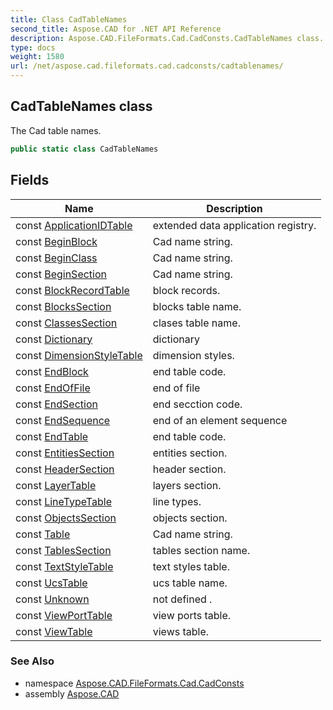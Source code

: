 ```yaml
---
title: Class CadTableNames
second_title: Aspose.CAD for .NET API Reference
description: Aspose.CAD.FileFormats.Cad.CadConsts.CadTableNames class. The Cad table names
type: docs
weight: 1580
url: /net/aspose.cad.fileformats.cad.cadconsts/cadtablenames/
---
```

## CadTableNames class

The Cad table names.

```csharp
public static class CadTableNames
```

## Fields

| Name | Description |
| --- | --- |
| const [ApplicationIDTable](../../aspose.cad.fileformats.cad.cadconsts/cadtablenames/applicationidtable/) | extended data application registry. |
| const [BeginBlock](../../aspose.cad.fileformats.cad.cadconsts/cadtablenames/beginblock/) | Cad name string. |
| const [BeginClass](../../aspose.cad.fileformats.cad.cadconsts/cadtablenames/beginclass/) | Cad name string. |
| const [BeginSection](../../aspose.cad.fileformats.cad.cadconsts/cadtablenames/beginsection/) | Cad name string. |
| const [BlockRecordTable](../../aspose.cad.fileformats.cad.cadconsts/cadtablenames/blockrecordtable/) | block records. |
| const [BlocksSection](../../aspose.cad.fileformats.cad.cadconsts/cadtablenames/blockssection/) | blocks table name. |
| const [ClassesSection](../../aspose.cad.fileformats.cad.cadconsts/cadtablenames/classessection/) | clases table name. |
| const [Dictionary](../../aspose.cad.fileformats.cad.cadconsts/cadtablenames/dictionary/) | dictionary |
| const [DimensionStyleTable](../../aspose.cad.fileformats.cad.cadconsts/cadtablenames/dimensionstyletable/) | dimension styles. |
| const [EndBlock](../../aspose.cad.fileformats.cad.cadconsts/cadtablenames/endblock/) | end table code. |
| const [EndOfFile](../../aspose.cad.fileformats.cad.cadconsts/cadtablenames/endoffile/) | end of file |
| const [EndSection](../../aspose.cad.fileformats.cad.cadconsts/cadtablenames/endsection/) | end secction code. |
| const [EndSequence](../../aspose.cad.fileformats.cad.cadconsts/cadtablenames/endsequence/) | end of an element sequence |
| const [EndTable](../../aspose.cad.fileformats.cad.cadconsts/cadtablenames/endtable/) | end table code. |
| const [EntitiesSection](../../aspose.cad.fileformats.cad.cadconsts/cadtablenames/entitiessection/) | entities section. |
| const [HeaderSection](../../aspose.cad.fileformats.cad.cadconsts/cadtablenames/headersection/) | header section. |
| const [LayerTable](../../aspose.cad.fileformats.cad.cadconsts/cadtablenames/layertable/) | layers section. |
| const [LineTypeTable](../../aspose.cad.fileformats.cad.cadconsts/cadtablenames/linetypetable/) | line types. |
| const [ObjectsSection](../../aspose.cad.fileformats.cad.cadconsts/cadtablenames/objectssection/) | objects section. |
| const [Table](../../aspose.cad.fileformats.cad.cadconsts/cadtablenames/table/) | Cad name string. |
| const [TablesSection](../../aspose.cad.fileformats.cad.cadconsts/cadtablenames/tablessection/) | tables section name. |
| const [TextStyleTable](../../aspose.cad.fileformats.cad.cadconsts/cadtablenames/textstyletable/) | text styles table. |
| const [UcsTable](../../aspose.cad.fileformats.cad.cadconsts/cadtablenames/ucstable/) | ucs table name. |
| const [Unknown](../../aspose.cad.fileformats.cad.cadconsts/cadtablenames/unknown/) | not defined . |
| const [ViewPortTable](../../aspose.cad.fileformats.cad.cadconsts/cadtablenames/viewporttable/) | view ports table. |
| const [ViewTable](../../aspose.cad.fileformats.cad.cadconsts/cadtablenames/viewtable/) | views table. |

### See Also

* namespace [Aspose.CAD.FileFormats.Cad.CadConsts](../../aspose.cad.fileformats.cad.cadconsts/)
* assembly [Aspose.CAD](../../)


